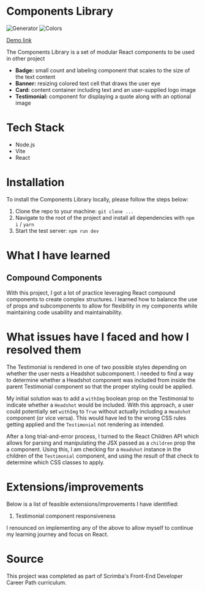 # Components Library

![Generator](/screenshots/Screenshot%202024-12-13%20at%2014.13.39.png)
![Colors](/screenshots/Screenshot%202024-12-13%20at%2014.15.29.png)

[Demo link](https://color-scheme-generator-8ec07.web.app/)

The Components Library is a set of modular React components to be used in other project
- __Badge:__ small count and labeling component that scales to the size of the text content
- __Banner:__ resizing colored text cell that draws the user eye
- __Card:__ content container including text and an user-supplied logo image
- __Testimonial:__ component for displaying a quote along with an optional image

# Tech Stack

  - Node.js
  - Vite
  - React

# Installation
To install the Components Library locally, please follow the steps below:
  1. Clone the repo to your machine: `git clone ...`
  2. Navigate to the root of the project and install all dependencies with `npm i` / `yarn`
  3. Start the test server: `npm run dev`

# What I have learned
## Compound Components
With this project, I got a lot of practice leveraging React compound components to create complex structures. I learned how to balance the use of props and subcomponents to allow for flexibility in my components while maintaining code usability and maintainability.

# What issues have I faced and how I resolved them
The Testimonial is rendered in one of two possible styles depending on whether the user nests a Headshot subcomponent. I needed to find a way to determine whether a Headshot component was included from inside the parent Testimonial component so that the proper styling could be applied.

My initial solution was to add a `withImg` boolean prop on the Testimonial to indicate whether a `Headshot` would be included. With this approach, a user could potentially set `withImg` to `True` without actually including a `Headshot` component (or vice versa). This would have led to the wrong CSS rules getting applied and the `Testimonial` not rendering as intended.

After a long trial-and-error process, I turned to the React Children API which allows for parsing and manipulating the JSX passed as a `children` prop the a component. Using this, I am checking for a `Headshot` instance in the children of the `Testimonial` component, and using the result of that check to determine which CSS classes to apply.

# Extensions/improvements
Below is a list of feasible extensions/improvements I have identified:
1. Testimonial component responsiveness

I renounced on implementing any of the above to allow myself to continue my learning journey and focus on React.

# Source

This project was completed as part of Scrimba's Front-End Developer Career Path curriculum.